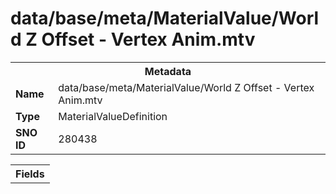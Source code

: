 <h1>data/base/meta/MaterialValue/World Z Offset - Vertex Anim.mtv</h1><table><tr><th colspan="100%">Metadata</th></tr><tr><td><b>Name</b></td><td>data/base/meta/MaterialValue/World Z Offset - Vertex Anim.mtv</td></tr><tr><td><b>Type</b></td><td>MaterialValueDefinition</td></tr><tr><td><b>SNO ID</b></td><td>280438</td></tr></table>

<table><tr><th colspan="100%">Fields</th></tr></table>

